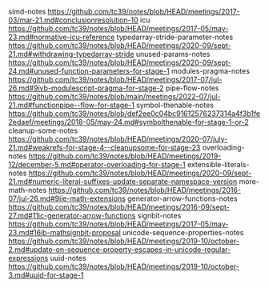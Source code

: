 simd-notes https://github.com/tc39/notes/blob/HEAD/meetings/2017-03/mar-21.md#conclusionresolution-10
icu https://github.com/tc39/notes/blob/HEAD/meetings/2017-05/may-23.md#normative-icu-reference
typedarray-stride-parameter-notes https://github.com/tc39/notes/blob/HEAD/meetings/2020-09/sept-21.md#withdrawing-typedarray-stride
unused-params-notes https://github.com/tc39/notes/blob/HEAD/meetings/2020-09/sept-24.md#unused-function-parameters-for-stage-1
modules-pragma-notes https://github.com/tc39/notes/blob/HEAD/meetings/2017-07/jul-26.md#9ivb-modulescript-pragma-for-stage-2
pipe-flow-notes https://github.com/tc39/notes/blob/main/meetings/2022-07/jul-21.md#functionpipe--flow-for-stage-1
symbol-thenable-notes https://github.com/tc39/notes/blob/def2ee0c04bc91612576237314a4f3b1fe2edaef/meetings/2018-05/may-24.md#symbolthenable-for-stage-1-or-2
cleanup-some-notes https://github.com/tc39/notes/blob/HEAD/meetings/2020-07/july-21.md#weakrefs-for-stage-4--cleanupsome-for-stage-23
overloading-notes https://github.com/tc39/notes/blob/HEAD/meetings/2019-12/december-5.md#operator-overloading-for-stage-1
extensible-literals-notes https://github.com/tc39/notes/blob/HEAD/meetings/2020-09/sept-21.md#numeric-literal-suffixes-update-separate-namespace-version
more-math-notes https://github.com/tc39/notes/blob/HEAD/meetings/2016-07/jul-26.md#9iie-math-extensions
generator-arrow-functions-notes https://github.com/tc39/notes/blob/HEAD/meetings/2016-09/sept-27.md#11ic-generator-arrow-functions
signbit-notes https://github.com/tc39/notes/blob/HEAD/meetings/2017-05/may-23.md#16ib-mathsignbit-proposal
unicode-sequence-properties-notes https://github.com/tc39/notes/blob/HEAD/meetings/2019-10/october-2.md#update-on-sequence-property-escapes-in-unicode-regular-expressions
uuid-notes https://github.com/tc39/notes/blob/HEAD/meetings/2019-10/october-3.md#uuid-for-stage-1

